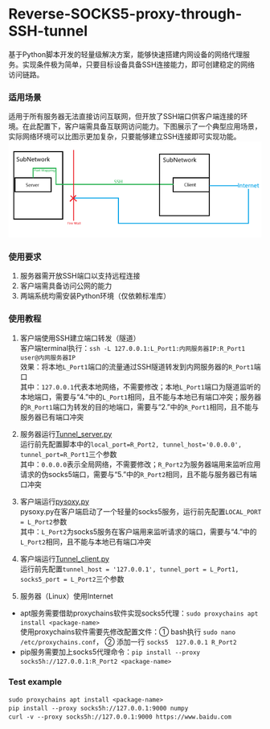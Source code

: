 # Reverse-SOCKS5-proxy-through-SSH-tunnel
基于Python脚本开发的轻量级解决方案，能够快速搭建内网设备的网络代理服务。实现条件极为简单，只要目标设备具备SSH连接能力，即可创建稳定的网络访问链路。
  
### 适用场景
适用于所有服务器无法直接访问互联网，但开放了SSH端口供客户端连接的环境。在此配置下，客户端需具备互联网访问能力。下图展示了一个典型应用场景，实际网络环境可以比图示更加复杂，只要能够建立SSH连接即可实现功能。
![示意图](./illustration.png)
  
### 使用要求
1. 服务器需开放SSH端口以支持远程连接
2. 客户端需具备访问公网的能力
3. 两端系统均需安装Python环境（仅依赖标准库）
  
### 使用教程
1. 客户端使用SSH建立端口转发（隧道）  
客户端terminal执行：`ssh -L 127.0.0.1:L_Port1:内网服务器IP:R_Port1 user@内网服务器IP`  
效果：将本地`L_Port1`端口的流量通过SSH隧道转发到内网服务器的`R_Port1`端口  
其中：`127.0.0.1`代表本地网络，不需要修改；本地`L_Port1`端口为隧道监听的本地端口，需要与“4.”中的`L_Port1`相同，且不能与本地已有端口冲突；服务器的`R_Port1`端口为转发的目的地端口，需要与“2.”中的`R_Port1`相同，且不能与服务器已有端口冲突  
  
2. 服务器运行[Tunnel_server.py](./Tunnel_server.py)  
运行前先配置脚本中的`local_port=R_Port2, tunnel_host='0.0.0.0', tunnel_port=R_Port1`三个参数  
其中：`0.0.0.0`表示全局网络，不需要修改；`R_Port2`为服务器端用来监听应用请求的伪socks5端口，需要与“5.”中的`R_Port2`相同，且不能与服务器已有端口冲突  
  
3. 客户端运行[pysoxy.py](./pysoxy.py)  
pysoxy.py在客户端启动了一个轻量的socks5服务，运行前先配置`LOCAL_PORT = L_Port2`参数  
其中：`L_Port2`为socks5服务在客户端用来监听请求的端口，需要与“4.”中的`L_Port2`相同，且不能与本地已有端口冲突
  
4. 客户端运行[Tunnel_client.py](./Tunnel_client.py)  
运行前先配置`tunnel_host = '127.0.0.1', tunnel_port = L_Port1, socks5_port = L_Port2`三个参数  

5. 服务器（Linux）使用Internet
- apt服务需要借助proxychains软件实现socks5代理：`sudo proxychains apt install <package-name>`  
使用proxychains软件需要先修改配置文件：① bash执行 `sudo nano /etc/proxychains.conf`， ② 添加一行 `socks5  127.0.0.1 R_Port2`  
- pip服务需要加上socks5代理命令：`pip install --proxy socks5h://127.0.0.1:R_Port2 <package-name>`  
  
### Test example
`sudo proxychains apt install <package-name>`  
`pip install --proxy socks5h://127.0.0.1:9000 numpy`  
`curl -v --proxy socks5h://127.0.0.1:9000 https://www.baidu.com`
